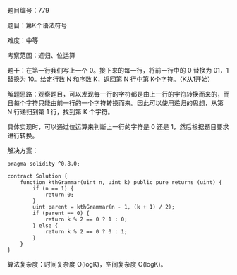 题目编号：779

题目：第K个语法符号

难度：中等

考察范围：递归、位运算

题干：在第一行我们写上一个 0。接下来的每一行，将前一行中的 0 替换为 01，1 替换为 10。给定行数 N 和序数 K，返回第 N 行中第 K个字符。（K从1开始）

解题思路：观察题目，可以发现每一行的字符都是由上一行的字符转换而来的，而且每个字符只能由前一行的一个字符转换而来。因此可以使用递归的思想，从第 N 行递归到第 1 行，找到第 K 个字符。

具体实现时，可以通过位运算来判断上一行的字符是 0 还是 1，然后根据题目要求进行转换。

解决方案：

```solidity
pragma solidity ^0.8.0;

contract Solution {
    function kthGrammar(uint n, uint k) public pure returns (uint) {
        if (n == 1) {
            return 0;
        }
        uint parent = kthGrammar(n - 1, (k + 1) / 2);
        if (parent == 0) {
            return k % 2 == 0 ? 1 : 0;
        } else {
            return k % 2 == 0 ? 0 : 1;
        }
    }
}
```

算法复杂度：时间复杂度 O(logK)，空间复杂度 O(logK)。